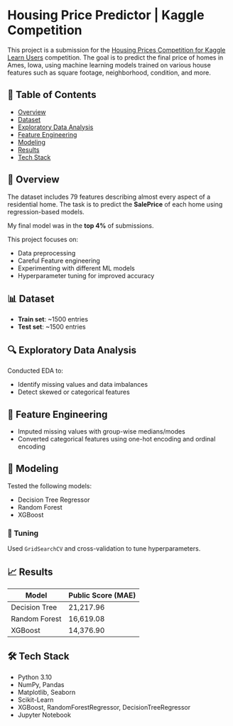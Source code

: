 # Housing Price Predictor | Kaggle Competition

This project is a submission for the [Housing Prices Competition for Kaggle Learn Users](https://www.kaggle.com/competitions/home-data-for-ml-course/data) competition. The goal is to predict the final price of homes in Ames, Iowa, using machine learning models trained on various house features such as square footage, neighborhood, condition, and more.

## 📌 Table of Contents
- [Overview](#overview)
- [Dataset](#dataset)
- [Exploratory Data Analysis](#exploratory-data-analysis)
- [Feature Engineering](#feature-engineering)
- [Modeling](#modeling)
- [Results](#results)
- [Tech Stack](#tech-stack)


## 🧠 Overview
The dataset includes 79 features describing almost every aspect of a residential home. The task is to predict the **SalePrice** of each home using regression-based models. 

My final model was in the **top 4%** of submissions.

This project focuses on:
- Data preprocessing
- Careful Feature engineering
- Experimenting with different ML models
- Hyperparameter tuning for improved accuracy

## 📊 Dataset
- **Train set**: ~1500 entries
- **Test set**: ~1500 entries

## 🔍 Exploratory Data Analysis
Conducted EDA to:
- Identify missing values and data imbalances
- Detect skewed or categorical features

## 🧰 Feature Engineering
- Imputed missing values with group-wise medians/modes
- Converted categorical features using one-hot encoding and ordinal encoding

## 🤖 Modeling

Tested the following models:
- Decision Tree Regressor
- Random Forest
- XGBoost

### 🔧 Tuning
Used `GridSearchCV` and cross-validation to tune hyperparameters.

## 📈 Results

| Model          | Public Score (MAE) |
|----------------|--------------------|
| Decision Tree  | 21,217.96          |
| Random Forest  | 16,619.08          |
| XGBoost        | 14,376.90          |


## 🛠 Tech Stack

- Python 3.10
- NumPy, Pandas
- Matplotlib, Seaborn
- Scikit-Learn
- XGBoost, RandomForestRegressor, DecisionTreeRegressor
- Jupyter Notebook
